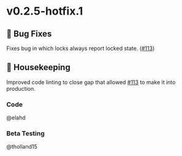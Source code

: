 # v0.2.5-hotfix.1

## 🐛 Bug Fixes

Fixes bug in which locks always report locked state. ([#113](https://github.com/uvjustin/alarmdotcom/issues/113))

## 🧹 Housekeeping

Improved code linting to close gap that allowed [#113](https://github.com/uvjustin/alarmdotcom/issues/113) to make it into production.

### Code

@elahd

### Beta Testing

@tholland15
